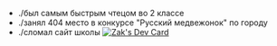 
-  ./был самым быстрым чтецом во 2 классе
-  ./занял 404 место в конкурсе "Русский медвежонок" по городу 
-  ./сломал сайт школы
<a href="https://viteconf.org/24/tickets/p4raz1t?p=GitHub"><img src="https://viteconf.org/24/tickets/p4raz1t?p=GitHub" alt="Zak's Dev Card"/></a>
